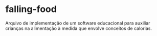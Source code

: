 # falling-food
Arquivo de implementação de um software educacional para auxiliar crianças na alimentação à medida que envolve conceitos de calorias.
